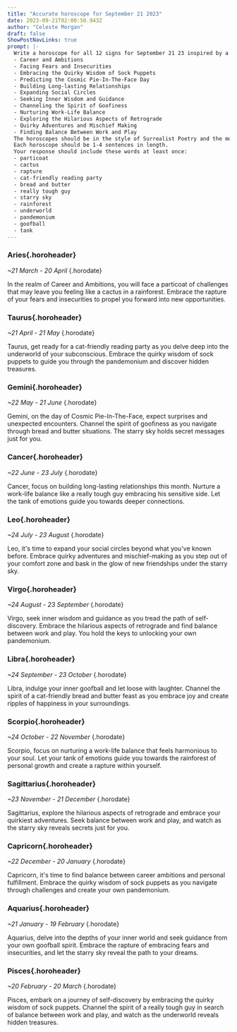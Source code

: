 ```yaml
---
title: "Accurate horoscope for September 21 2023"
date: 2023-09-21T02:00:50.943Z
author: "Celeste Morgan"
draft: false
ShowPostNavLinks: true
prompt: |-
  Write a horoscope for all 12 signs for September 21 23 inspired by a different focus for each. Ensure you do not include the focus in the response:
  - Career and Ambitions
  - Facing Fears and Insecurities
  - Embracing the Quirky Wisdom of Sock Puppets
  - Predicting the Cosmic Pie-In-The-Face Day
  - Building Long-lasting Relationships
  - Expanding Social Circles
  - Seeking Inner Wisdom and Guidance
  - Channeling the Spirit of Goofiness
  - Nurturing Work-Life Balance
  - Exploring the Hilarious Aspects of Retrograde
  - Quirky Adventures and Mischief Making
  - Finding Balance Between Work and Play
  The horoscopes should be in the style of Surrealist Poetry and the mood of horrified
  Each horoscope should be 1-4 sentences in length.
  Your response should include these words at least once:
  - particoat
  - cactus
  - rapture
  - cat-friendly reading party
  - bread and butter
  - really tough guy
  - starry sky
  - rainforest
  - underworld
  - pandemonium
  - goofball
  - tank
---
```


### Aries{.horoheader}

*~21 March - 20 April*
{.horodate}

In the realm of Career and Ambitions, you will face a particoat of challenges that may leave you feeling like a cactus in a rainforest. Embrace the rapture of your fears and insecurities to propel you forward into new opportunities.


### Taurus{.horoheader}

*~21 April - 21 May*
{.horodate}

Taurus, get ready for a cat-friendly reading party as you delve deep into the underworld of your subconscious. Embrace the quirky wisdom of sock puppets to guide you through the pandemonium and discover hidden treasures.


### Gemini{.horoheader}

*~22 May - 21 June*
{.horodate}

Gemini, on the day of Cosmic Pie-In-The-Face, expect surprises and unexpected encounters. Channel the spirit of goofiness as you navigate through bread and butter situations. The starry sky holds secret messages just for you.


### Cancer{.horoheader}

*~22 June - 23 July*
{.horodate}

Cancer, focus on building long-lasting relationships this month. Nurture a work-life balance like a really tough guy embracing his sensitive side. Let the tank of emotions guide you towards deeper connections.


### Leo{.horoheader}

*~24 July - 23 August*
{.horodate}

Leo, it's time to expand your social circles beyond what you've known before. Embrace quirky adventures and mischief-making as you step out of your comfort zone and bask in the glow of new friendships under the starry sky.


### Virgo{.horoheader}

*~24 August - 23 September*
{.horodate}

Virgo, seek inner wisdom and guidance as you tread the path of self-discovery. Embrace the hilarious aspects of retrograde and find balance between work and play. You hold the keys to unlocking your own pandemonium.


### Libra{.horoheader}

*~24 September - 23 October*
{.horodate}

Libra, indulge your inner goofball and let loose with laughter. Channel the spirit of a cat-friendly bread and butter feast as you embrace joy and create ripples of happiness in your surroundings.


### Scorpio{.horoheader}

*~24 October - 22 November*
{.horodate}

Scorpio, focus on nurturing a work-life balance that feels harmonious to your soul. Let your tank of emotions guide you towards the rainforest of personal growth and create a rapture within yourself.


### Sagittarius{.horoheader}

*~23 November - 21 December*
{.horodate}

Sagittarius, explore the hilarious aspects of retrograde and embrace your quirkiest adventures. Seek balance between work and play, and watch as the starry sky reveals secrets just for you.


### Capricorn{.horoheader}

*~22 December - 20 January*
{.horodate}

Capricorn, it's time to find balance between career ambitions and personal fulfillment. Embrace the quirky wisdom of sock puppets as you navigate through challenges and create your own pandemonium.


### Aquarius{.horoheader}

*~21 January - 19 February*
{.horodate}

Aquarius, delve into the depths of your inner world and seek guidance from your own goofball spirit. Embrace the rapture of embracing fears and insecurities, and let the starry sky reveal the path to your dreams.


### Pisces{.horoheader}

*~20 February - 20 March*
{.horodate}

Pisces, embark on a journey of self-discovery by embracing the quirky wisdom of sock puppets. Channel the spirit of a really tough guy in search of balance between work and play, and watch as the underworld reveals hidden treasures.

